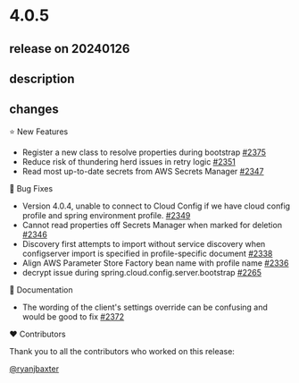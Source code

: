 # 4.0.5

## release on 20240126

## description

## changes

⭐ New Features

* Register a new class to resolve properties during bootstrap <a href="https://github.com/spring-cloud/spring-cloud-config/pull/2375" data-hovercard-type="pull_request" data-hovercard-url="/spring-cloud/spring-cloud-config/pull/2375/hovercard">#2375</a>
* Reduce risk of thundering herd issues in retry logic <a href="https://github.com/spring-cloud/spring-cloud-config/issues/2351" data-hovercard-type="issue" data-hovercard-url="/spring-cloud/spring-cloud-config/issues/2351/hovercard">#2351</a>
* Read most up-to-date secrets from AWS Secrets Manager <a href="https://github.com/spring-cloud/spring-cloud-config/issues/2347" data-hovercard-type="issue" data-hovercard-url="/spring-cloud/spring-cloud-config/issues/2347/hovercard">#2347</a>

🐞 Bug Fixes

* Version 4.0.4, unable to connect to Cloud Config if we have cloud config profile and spring environment profile. <a href="https://github.com/spring-cloud/spring-cloud-config/issues/2349" data-hovercard-type="issue" data-hovercard-url="/spring-cloud/spring-cloud-config/issues/2349/hovercard">#2349</a>
* Cannot read properties off Secrets Manager when marked for deletion <a href="https://github.com/spring-cloud/spring-cloud-config/issues/2346" data-hovercard-type="issue" data-hovercard-url="/spring-cloud/spring-cloud-config/issues/2346/hovercard">#2346</a>
* Discovery first attempts to import without service discovery when configserver import is specified in profile-specific document <a href="https://github.com/spring-cloud/spring-cloud-config/issues/2338" data-hovercard-type="issue" data-hovercard-url="/spring-cloud/spring-cloud-config/issues/2338/hovercard">#2338</a>
* Align AWS Parameter Store Factory bean name with profile name <a href="https://github.com/spring-cloud/spring-cloud-config/pull/2336" data-hovercard-type="pull_request" data-hovercard-url="/spring-cloud/spring-cloud-config/pull/2336/hovercard">#2336</a>
* decrypt issue during spring.cloud.config.server.bootstrap <a href="https://github.com/spring-cloud/spring-cloud-config/issues/2265" data-hovercard-type="issue" data-hovercard-url="/spring-cloud/spring-cloud-config/issues/2265/hovercard">#2265</a>

📔 Documentation

* The wording of the client's settings override can be confusing and would be good to fix <a href="https://github.com/spring-cloud/spring-cloud-config/issues/2372" data-hovercard-type="issue" data-hovercard-url="/spring-cloud/spring-cloud-config/issues/2372/hovercard">#2372</a>

❤️ Contributors

Thank you to all the contributors who worked on this release:

<a class="user-mention notranslate" data-hovercard-type="user" data-hovercard-url="/users/ryanjbaxter/hovercard" data-octo-click="hovercard-link-click" data-octo-dimensions="link_type:self" href="https://github.com/ryanjbaxter">@ryanjbaxter</a>

